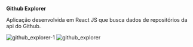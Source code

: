 **Github Explorer**

Aplicação desenvolvida em React JS que busca dados de repositórios da api do Github. 

![github_explorer-1](https://user-images.githubusercontent.com/49662901/80294083-1ea2e180-873c-11ea-9df5-e0d202afa9dd.png)
![github_explorer](https://user-images.githubusercontent.com/49662901/80294087-2b273a00-873c-11ea-99ae-852a858a42d8.png)

